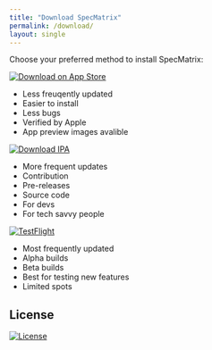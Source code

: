 ```yaml
---
title: "Download SpecMatrix"
permalink: /download/
layout: single
---
```


Choose your preferred method to install SpecMatrix:

[![Download on App Store](https://img.shields.io/badge/Download_on_the-App_Store-blue.svg?style=for-the-badge&logo=apple&logoColor=white)](https://apps.apple.com/us/app/specmatrix/id6740110428)
- Less freuqently updated
- Easier to install
- Less bugs
- Verified by Apple
- App preview images avalible

[![Download IPA](https://img.shields.io/badge/Download-IPA_File-red.svg?style=for-the-badge&logo=ios&logoColor=white)](https://github.com/Belligerently/SpecMatrix/releases/download/v1/SpecMatrix.ipa)
- More frequent updates
- Contribution
- Pre-releases
- Source code
- For devs
- For tech savvy people

[![TestFlight](https://img.shields.io/badge/Join-TestFlight-yellow.svg?style=for-the-badge&logo=apple&logoColor=white)](https://testflight.apple.com/join/YOUR-LINK-HERE)
- Most frequently updated
- Alpha builds
- Beta builds
- Best for testing new features
- Limited spots

## License

[![License](https://img.shields.io/badge/license-MIT-green.svg?style=flat-square)](#)

